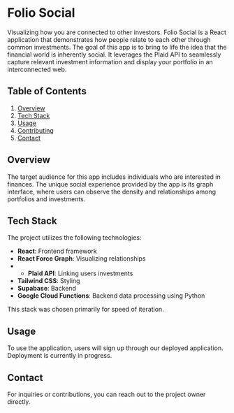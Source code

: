 # Folio Social

Visualizing how you are connected to other investors. Folio Social is a React application that demonstrates how people relate to each other through common investments. The goal of this app is to bring to life the idea that the financial world is inherently social. It leverages the Plaid API to seamlessly capture relevant investment information and display your portfolio in an interconnected web.

## Table of Contents

1. [Overview](#overview)
2. [Tech Stack](#tech-stack)
3. [Usage](#usage)
4. [Contributing](#contributing)
5. [Contact](#contact)

## Overview

The target audience for this app includes individuals who are interested in finances. The unique social experience provided by the app is its graph interface, where users can observe the density and relationships among portfolios and investments.

## Tech Stack

The project utilizes the following technologies:

- **React**: Frontend framework
- **React Force Graph**: Visualizing relationships
- - **Plaid API**: Linking users investments
- **Tailwind CSS**: Styling
- **Supabase**: Backend
- **Google Cloud Functions**: Backend data processing using Python

This stack was chosen primarily for speed of iteration.

## Usage

To use the application, users will sign up through our deployed application. Deployment is currently in progress.

## Contact

For inquiries or contributions, you can reach out to the project owner directly.
